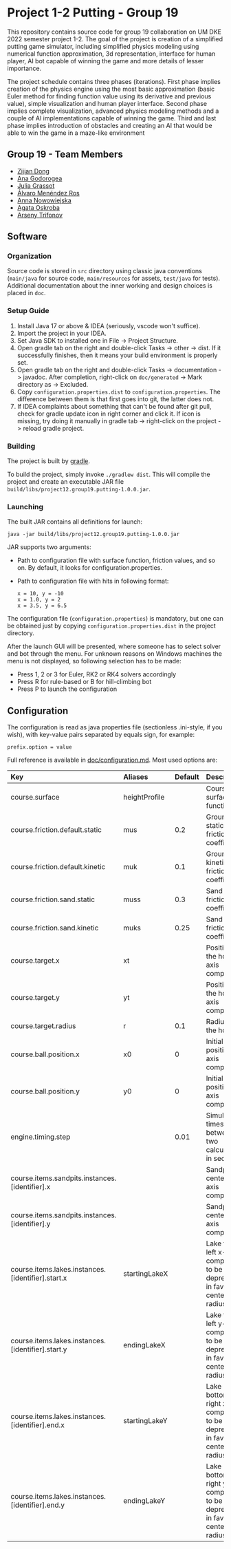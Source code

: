 # Project 1-2 Putting - Group 19

This repository contains source code for group 19 collaboration on UM 
DKE 2022 semester project 1-2. The goal of the project is creation of
a simplified putting game simulator, including simplified physics 
modeling using numerical function approximation, 3d representation, 
interface for human player, AI bot capable of winning the game and 
more details of lesser importance. 

The project schedule contains three phases (iterations). First phase 
implies creation of the physics engine using the most basic 
approximation (basic Euler method for finding function value using its
derivative and previous value), simple visualization and human player
interface. Second phase implies complete visualization, advanced physics 
modeling methods and a couple of AI implementations capable of winning 
the game. Third and last phase implies introduction of obstacles and 
creating an AI that would be able to win the game in a maze-like 
environment

## Group 19 - Team Members

- [Zijian Dong](https://github.com/zijiandongkurt)
- [Ana Godorogea](https://github.com/AnaGodorogea)
- [Julia Grassot](https://github.com/juliagrst)
- [Álvaro Menéndez Ros](https://github.com/DKeAlvaro)
- [Anna Nowowiejska](https://github.com/annanowo)
- [Agata Oskroba](https://github.com/agata-oskroba)
- [Arseny Trifonov](https://github.com/etki)

## Software

### Organization

Source code is stored in `src` directory using classic java conventions
(`main/java` for source code, `main/resources` for assets, `test/java`
for tests). Additional documentation about the inner working and design 
choices is placed in `doc`.

### Setup Guide

1. Install Java 17 or above & IDEA (seriously, vscode won't suffice).
2. Import the project in your IDEA.
3. Set Java SDK to installed one in File -> Project Structure.
4. Open gradle tab on the right and double-click Tasks -> other -> dist.
If it successfully finishes, then it means your build environment is 
properly set.
5. Open gradle tab on the right and double-click Tasks -> documentation 
-> javadoc. After completion, right-click on `doc/generated` -> Mark 
directory as -> Excluded.
6. Copy `configuration.properties.dist` to `configuration.properties`.
The difference between them is that first goes into git, the latter does
not.
7. If IDEA complaints about something that can't be found after git 
pull, check for gradle update icon in right corner and click it. If icon
is missing, try doing it manually in gradle tab -> right-click on the 
project -> reload gradle project.

### Building

The project is built by [gradle](https://gradle.org/).

To build the project, simply invoke `./gradlew dist`. This will compile 
the project and create an executable JAR file 
`build/libs/project12.group19.putting-1.0.0.jar`.

### Launching

The built JAR contains all definitions for launch:

```
java -jar build/libs/project12.group19.putting-1.0.0.jar
```

JAR supports two arguments:

- Path to configuration file with surface function, friction values,
and so on. By default, it looks for configuration.properties.
- Path to configuration file with hits in following format:

    ```
    x = 10, y = -10
    x = 1.0, y = 2
    x = 3.5, y = 6.5
    ```

The configuration file (`configuration.properties`) is mandatory, but 
one can be obtained just by copying `configuration.properties.dist` in
the project directory.

After the launch GUI will be presented, where someone has to select
solver and bot through the menu. For unknown reasons on Windows 
machines the menu is not displayed, so following selection has to be 
made:

- Press 1, 2 or 3 for Euler, RK2 or RK4 solvers accordingly
- Press R for rule-based or B for hill-climbing bot
- Press P to launch the configuration

## Configuration

The configuration is read as java properties file (sectionless 
.ini-style, if you wish), with key-value pairs separated by equals sign,
for example:

```
prefix.option = value
```

Full reference is available in [doc/configuration.md](). Most used 
options are:

| Key                                               | Aliases       | Default | Description                                                                            |
|:--------------------------------------------------|:--------------|:--------|:---------------------------------------------------------------------------------------|
| course.surface                                    | heightProfile |         | Course surface function                                                                |
| course.friction.default.static                    | mus           | 0.2     | Ground static friction coefficient                                                     |
| course.friction.default.kinetic                   | muk           | 0.1     | Ground kinetic friction coefficient                                                    |
| course.friction.sand.static                       | muss          | 0.3     | Sand static friction coefficient                                                       |
| course.friction.sand.kinetic                      | muks          | 0.25    | Sand kinetic friction coefficient                                                      |
| course.target.x                                   | xt            |         | Position of the hole, x-axis component                                                 |
| course.target.y                                   | yt            |         | Position of the hole, y-axis component                                                 |
| course.target.radius                              | r             | 0.1     | Radius of the hole                                                                     |
| course.ball.position.x                            | x0            | 0       | Initial ball position, x-axis component                                                |
| course.ball.position.y                            | y0            | 0       | Initial ball position, y-axis component                                                |
| engine.timing.step                                |               | 0.01    | Simulated timestep between two calculations, in seconds.                               |
| course.items.sandpits.instances.[identifier].x    |               |         | Sandpit center x-axis component                                                        |
| course.items.sandpits.instances.[identifier].y    |               |         | Sandpit center y-axis component                                                        |
| course.items.lakes.instances.[identifier].start.x | startingLakeX |         | Lake top-left x-axis component, to be deprecated in favor of center + radius style     |
| course.items.lakes.instances.[identifier].start.y | endingLakeX   |         | Lake top-left y-axis component, to be deprecated in favor of center + radius style     |
| course.items.lakes.instances.[identifier].end.x   | startingLakeY |         | Lake bottom-right x-axis component, to be deprecated in favor of center + radius style |
| course.items.lakes.instances.[identifier].end.y   | endingLakeY   |         | Lake bottom-right y-axis component, to be deprecated in favor of center + radius style |
